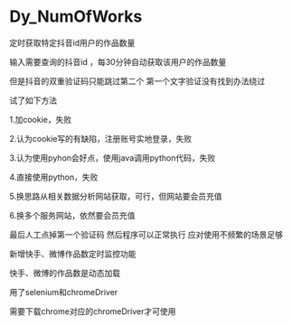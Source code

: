 # Dy_NumOfWorks

定时获取特定抖音id用户的作品数量                          


  


输入需要查询的抖音id ，每30分钟自动获取该用户的作品数量                             


  

但是抖音的双重验证码只能跳过第二个 第一个文字验证没有找到办法绕过                          


  

试了如下方法                          


  

1.加cookie，失败                          


  

2.认为cookie写的有缺陷，注册账号实地登录，失败                          


  

3.认为使用pyhon会好点，使用java调用python代码，失败                          


  

4.直接使用python，失败                          


  

5.换思路从相关数据分析网站获取，可行，但网站要会员充值                          


  

6.换多个服务网站，依然要会员充值                          


  


最后人工点掉第一个验证码 然后程序可以正常执行 应对使用不频繁的场景足够                          


  


新增快手、微博作品数定时监控功能                                                                                       



快手、微博的作品数是动态加载                                                       


  
用了selenium和chromeDriver                          


  
需要下载chrome对应的chromeDriver才可使用                          
